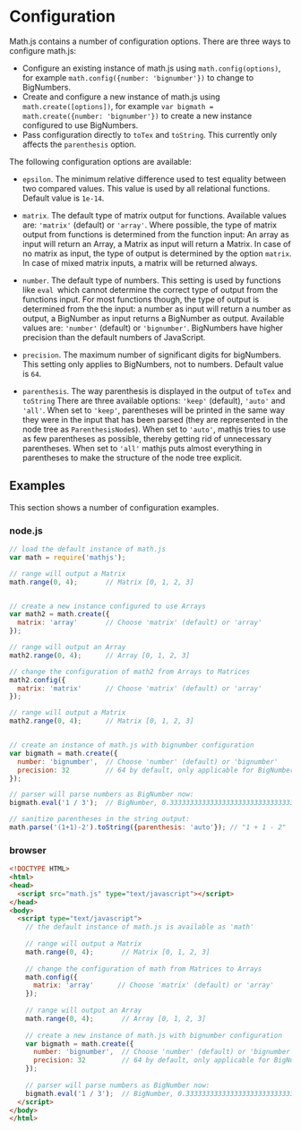 # Configuration

Math.js contains a number of configuration options. There are three ways to
configure math.js:

- Configure an existing instance of math.js using `math.config(options)`,
  for example `math.config({number: 'bignumber'})` to change to BigNumbers.
- Create and configure a new instance of math.js using `math.create([options])`,
  for example `var bigmath = math.create({number: 'bignumber'})` to create a new
  instance configured to use BigNumbers.
- Pass configuration directly to `toTex` and `toString`. This currently only affects
  the `parenthesis` option.

The following configuration options are available:

- `epsilon`. The minimum relative difference used to test equality between two
  compared values. This value is used by all relational functions.
  Default value is `1e-14`.

- `matrix`. The default type of matrix output for functions.
  Available values are: `'matrix'` (default) or `'array'`.
  Where possible, the type of matrix output from functions is determined from
  the function input: An array as input will return an Array, a Matrix as input
  will return a Matrix. In case of no matrix as input, the type of output is
  determined by the option `matrix`. In case of mixed matrix
  inputs, a matrix will be returned always.

- `number`. The default type of numbers. This setting is used by functions
  like `eval `which cannot determine the correct type of output from the
  functions input. For most functions though, the type of output is determined
  from the the input: a number as input will return a number as output,
  a BigNumber as input returns a BigNumber as output.
  Available values are: `'number'` (default) or `'bignumber'`.
  BigNumbers have higher precision than the default numbers of JavaScript.

- `precision`. The maximum number of significant digits for bigNumbers.
  This setting only applies to BigNumbers, not to numbers.
  Default value is `64`.

- `parenthesis`. The way parenthesis is displayed in the output of `toTex` and `toString`
  There are three available options: `'keep'` (default), `'auto'` and `'all'`.
  When set to `'keep'`, parentheses will be printed in the same way they were in the input
  that has been parsed (they are represented in the node tree as `ParenthesisNode`s). When
  set to `'auto'`, mathjs tries to use as few parentheses as possible, thereby getting rid
  of unnecessary parentheses. When set to `'all'` mathjs puts almost everything in parentheses
  to make the structure of the node tree explicit.

## Examples

This section shows a number of configuration examples.

### node.js

```js
// load the default instance of math.js
var math = require('mathjs');

// range will output a Matrix
math.range(0, 4);       // Matrix [0, 1, 2, 3]


// create a new instance configured to use Arrays
var math2 = math.create({
  matrix: 'array'       // Choose 'matrix' (default) or 'array'
});

// range will output an Array 
math2.range(0, 4);      // Array [0, 1, 2, 3]

// change the configuration of math2 from Arrays to Matrices
math2.config({
  matrix: 'matrix'      // Choose 'matrix' (default) or 'array'
});

// range will output a Matrix
math2.range(0, 4);      // Matrix [0, 1, 2, 3]


// create an instance of math.js with bignumber configuration
var bigmath = math.create({
  number: 'bignumber',  // Choose 'number' (default) or 'bignumber'
  precision: 32         // 64 by default, only applicable for BigNumbers
});

// parser will parse numbers as BigNumber now:
bigmath.eval('1 / 3');  // BigNumber, 0.33333333333333333333333333333333

// sanitize parentheses in the string output:
math.parse('(1+1)-2').toString({parenthesis: 'auto'}); // "1 + 1 - 2"
```

### browser


```html
<!DOCTYPE HTML>
<html>
<head>
  <script src="math.js" type="text/javascript"></script>
</head>
<body>
  <script type="text/javascript">
    // the default instance of math.js is available as 'math'
  
    // range will output a Matrix
    math.range(0, 4);       // Matrix [0, 1, 2, 3]
    
    // change the configuration of math from Matrices to Arrays
    math.config({
      matrix: 'array'      // Choose 'matrix' (default) or 'array'
    });
    
    // range will output an Array 
    math.range(0, 4);       // Array [0, 1, 2, 3]
    
    // create a new instance of math.js with bignumber configuration
    var bigmath = math.create({
      number: 'bignumber',  // Choose 'number' (default) or 'bignumber'
      precision: 32         // 64 by default, only applicable for BigNumbers
    });
    
    // parser will parse numbers as BigNumber now:
    bigmath.eval('1 / 3');  // BigNumber, 0.33333333333333333333333333333333
  </script>
</body>
</html>
```
